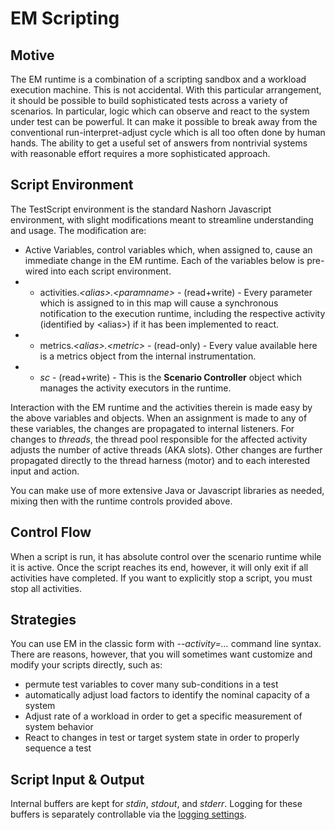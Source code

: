 # EM Scripting

## Motive

The EM runtime is a combination of a scripting sandbox and a workload execution machine. This is not accidental.
With this particular arrangement, it should be possible to build sophisticated tests across a variety of scenarios. 
In particular, logic which can observe and react to the system under test can be powerful. It can make it possible
to break away from the conventional run-interpret-adjust cycle which is all too often done by human hands. The ability
to get a useful set of answers from nontrivial systems with reasonable effort requires a more sophisticated approach.

## Script Environment

The TestScript environment is the standard Nashorn Javascript environment, with slight modifications meant to streamline
understanding and usage. The modification are:

- Active Variables, control variables which, when assigned to, cause an immediate change in the EM runtime. Each of the variables below is pre-wired into each script environment.
- - activities._&lt;alias&gt;.&lt;paramname&gt;_ - (read+write) - Every parameter which is assigned to in this map will cause a synchronous notification to the execution runtime, including the respective activity (identified by &lt;alias&gt;) if it has been implemented to react.
- - metrics._&lt;alias&gt;.&lt;metric&gt;_ - (read-only) - Every value available here is a metrics object from the internal instrumentation.
- - _sc_ - (read+write) - This is the __Scenario Controller__ object which manages the activity executors in the runtime.

Interaction with the EM runtime and the activities therein is made easy by the above variables and objects. When an assignment is made to any of these variables, the changes are propagated to internal listeners. For changes to _threads_, the thread pool responsible for the affected activity adjusts the number of active threads (AKA slots). Other changes are further propagated directly to the thread harness (motor) and to each interested input and action.

You can make use of more extensive Java or Javascript libraries as needed, mixing then with the runtime controls provided above.

## Control Flow

When a script is run, it has absolute control over the scenario runtime while it is active. Once the script reaches its end, however, it will only exit if all activities have completed. If you want to explicitly stop a script, you must stop all activities.

## Strategies

You can use EM in the classic form with _--activity=..._ command line syntax. There are reasons, however, that you will sometimes want customize and modify your scripts directly, such as:

- permute test variables to cover many sub-conditions in a test
- automatically adjust load factors to identify the nominal capacity of a system
- Adjust rate of a workload in order to get a specific measurement of system behavior
- React to changes in test or target system state in order to properly sequence a test

## Script Input & Output

Internal buffers are kept for _stdin_, _stdout_, and _stderr_. Logging for these buffers is separately controllable via the [logging settings](logging.md).
